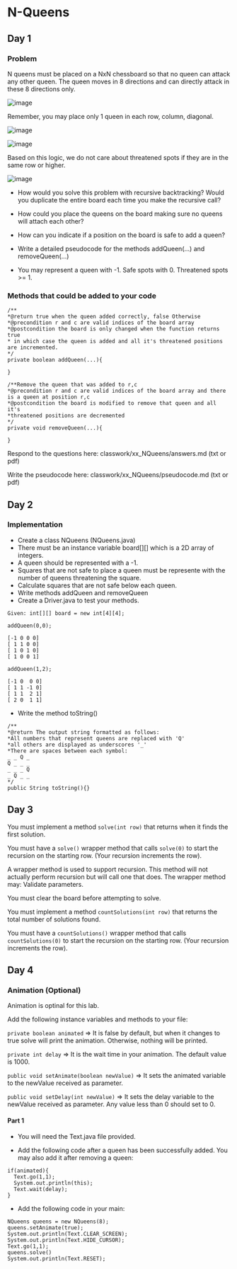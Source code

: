 # N-Queens

## Day 1

### Problem

N queens must be placed on a NxN chessboard so that no queen can attack any other queen. The queen moves in 8 directions and can directly attack in these 8 directions only.

![image](https://github.com/novillo-cs/apcsa_material/assets/123229891/f37a7fa2-6f40-4017-98ae-753b6fd3b7ae)

Remember, you may place only 1 queen in each row, column, diagonal. 

![image](https://github.com/novillo-cs/apcsa_material/assets/123229891/4608d6e6-560f-4fe4-9323-164502db8947)

![image](https://github.com/novillo-cs/apcsa_material/assets/123229891/ef5a1717-a71d-4fcd-9416-6d1f01e97b4a)

Based on this logic, we do not care about threatened spots if they are in the same row or higher.

![image](https://github.com/novillo-cs/apcsa_material/assets/123229891/79779889-cf66-4c87-9ed5-a583af093769)

- How would you solve this problem with recursive backtracking? Would you duplicate the entire board each time you make the recursive call?

- How could you place the queens on the board making sure no queens will attach each other?

- How can you indicate if a position on the board is safe to add a queen?

- Write a detailed pseudocode for the methods addQueen(...) and removeQueen(...)

- You may represent a queen with -1. Safe spots with 0. Threatened spots >= 1.

### Methods that could be added to your code

```
/**
*@return true when the queen added correctly, false Otherwise
*@precondition r and c are valid indices of the board array
*@postcondition the board is only changed when the function returns true
* in which case the queen is added and all it's threatened positions are incremented.
*/
private boolean addQueen(...){

}

/**Remove the queen that was added to r,c
*@precondition r and c are valid indices of the board array and there is a queen at position r,c
*@postcondition the board is modified to remove that queen and all it's
*threatened positions are decremented
*/
private void removeQueen(...){

}
```

Respond to the questions here: classwork/xx_NQueens/answers.md (txt or pdf)

Write the pseudocode here:  classwork/xx_NQueens/pseudocode.md (txt or pdf)


## Day 2

### Implementation

- Create a class NQueens (NQueens.java)
- There must be an instance variable board[][] which is a 2D array of integers.
- A queen should be represented with a -1.
- Squares that are not safe to place a queen must be represente with the number of queens threatening the square.
- Calculate squares that are not safe below each queen.
- Write methods addQueen and removeQueen
- Create a Driver.java to test your methods.

```
Given: int[][] board = new int[4][4];

addQueen(0,0);

[-1 0 0 0]
[ 1 1 0 0]
[ 1 0 1 0]
[ 1 0 0 1]

```


```
addQueen(1,2);

[-1 0  0 0]
[ 1 1 -1 0]
[ 1 1  2 1]
[ 2 0  1 1]

```

- Write the method toString()

```
/**
*@return The output string formatted as follows:
*All numbers that represent queens are replaced with 'Q'
*all others are displayed as underscores '_'
*There are spaces between each symbol:
_ _ Q _
Q _ _ _
_ _ _ Q
_ Q _ _
*/
public String toString(){}
```

## Day 3

You must implement a method ```solve(int row)``` that returns when it finds the first solution.

You must have a ```solve()``` wrapper method that calls ```solve(0)``` to start the recursion on the starting row. (Your recursion increments the row).

A wrapper method is used to support recursion. This method will not actually perform recursion but will call one that does. The wrapper method may: Validate parameters.

You must clear the board before attempting to solve.

You must implement a method ```countSolutions(int row)``` that returns the total number of solutions found.

You must have a ```countSolutions()``` wrapper method that calls ```countSolutions(0)``` to start the recursion on the starting row. (Your recursion increments the row).

## Day 4

### Animation (Optional)

Animation is optinal for this lab.

Add the following instance variables and methods to your file:

```private boolean animated``` => It is false by default, but when it changes to true solve will print the animation. Otherwise, nothing will be printed.

```private int delay``` => It is the wait time in your animation. The default value is 1000.

```public void setAnimate(boolean newValue)``` => It sets the animated variable to the newValue received as parameter.

```public void setDelay(int newValue)``` => It sets the delay variable to the newValue received as parameter. Any value less than 0 should set to 0.

#### Part 1

- You will need the Text.java file provided.

- Add the following code after a queen has been successfully added. You may also add it after removing a queen:

```
if(animated){
  Text.go(1,1);
  System.out.println(this);
  Text.wait(delay);
}
```

- Add the following code in your main:

```
NQueens queens = new NQueens(8);
queens.setAnimate(true);
System.out.println(Text.CLEAR_SCREEN);
System.out.println(Text.HIDE_CURSOR);
Text.go(1,1);
queens.solve()
System.out.println(Text.RESET);
```

